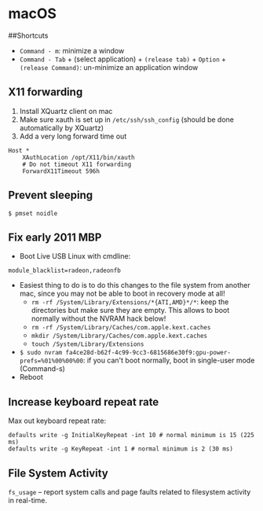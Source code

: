 # macOS

##Shortcuts
- `Command - m`: minimize a window
- `Command - Tab` + (select application) + `(release tab)` + `Option` + `(release Command)`:
un-minimize an application window

## X11 forwarding
1. Install XQuartz client on mac
2. Make sure xauth is set up in `/etc/ssh/ssh_config` (should be done automatically by XQuartz)
3. Add a very long forward time out

```
Host *
    XAuthLocation /opt/X11/bin/xauth
    # Do not timeout X11 forwarding
    ForwardX11Timeout 596h
```

## Prevent sleeping
```
$ pmset noidle
```

## Fix early 2011 MBP
- Boot Live USB Linux with cmdline:
```
module_blacklist=radeon,radeonfb
```

- Easiest thing to do is to do this changes to the file system from another mac,
since you may not be able to boot in recovery mode at all!
    * `rm -rf /System/Library/Extensions/*{ATI,AMD}*/*`: keep the directories but make
    sure they are empty. This allows to boot normally without the NVRAM hack below!
    * `rm -rf /System/Library/Caches/com.apple.kext.caches`
    * `mkdir /System/Library/Caches/com.apple.kext.caches`
    * `touch /System/Library/Extensions`
- `$ sudo nvram fa4ce28d-b62f-4c99-9cc3-6815686e30f9:gpu-power-prefs=%01%00%00%00`:
if you can't boot normally, boot in single-user mode (Command-s)
- Reboot

## Increase keyboard repeat rate
Max out keyboard repeat rate:
```
defaults write -g InitialKeyRepeat -int 10 # normal minimum is 15 (225 ms)
defaults write -g KeyRepeat -int 1 # normal minimum is 2 (30 ms)
```

## File System Activity

`fs_usage` – report system calls and page faults related to filesystem activity
in real-time.

